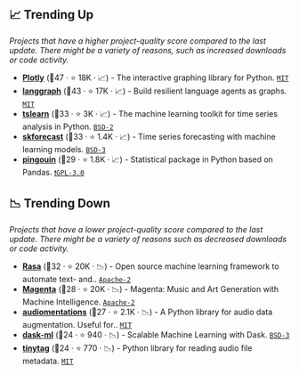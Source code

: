 ## 📈 Trending Up

_Projects that have a higher project-quality score compared to the last update. There might be a variety of reasons, such as increased downloads or code activity._

- <b><a href="https://github.com/plotly/plotly.py">Plotly</a></b> (🥇47 ·  ⭐ 18K · 📈) - The interactive graphing library for Python. <code><a href="http://bit.ly/34MBwT8">MIT</a></code>
- <b><a href="https://github.com/langchain-ai/langgraph">langgraph</a></b> (🥈43 ·  ⭐ 17K · 📈) - Build resilient language agents as graphs. <code><a href="http://bit.ly/34MBwT8">MIT</a></code>
- <b><a href="https://github.com/tslearn-team/tslearn">tslearn</a></b> (🥇33 ·  ⭐ 3K · 📈) - The machine learning toolkit for time series analysis in Python. <code><a href="http://bit.ly/3rqEWVr">BSD-2</a></code> <code><img src="https://git.io/JLy1F" style="display:inline;" width="13" height="13"></code>
- <b><a href="https://github.com/skforecast/skforecast">skforecast</a></b> (🥇33 ·  ⭐ 1.4K · 📈) - Time series forecasting with machine learning models. <code><a href="http://bit.ly/3aKzpTv">BSD-3</a></code> <code><img src="https://git.io/JLy1F" style="display:inline;" width="13" height="13"></code>
- <b><a href="https://github.com/raphaelvallat/pingouin">pingouin</a></b> (🥈29 ·  ⭐ 1.8K · 📈) - Statistical package in Python based on Pandas. <code><a href="http://bit.ly/2M0xdwT">❗️GPL-3.0</a></code>

## 📉 Trending Down

_Projects that have a lower project-quality score compared to the last update. There might be a variety of reasons such as decreased downloads or code activity._

- <b><a href="https://github.com/RasaHQ/rasa">Rasa</a></b> (🥈32 ·  ⭐ 20K · 📉) - Open source machine learning framework to automate text- and.. <code><a href="http://bit.ly/3nYMfla">Apache-2</a></code> <code><img src="https://git.io/JLy1A" style="display:inline;" width="13" height="13"></code>
- <b><a href="https://github.com/magenta/magenta">Magenta</a></b> (🥈28 ·  ⭐ 20K · 📉) - Magenta: Music and Art Generation with Machine Intelligence. <code><a href="http://bit.ly/3nYMfla">Apache-2</a></code> <code><img src="https://git.io/JLy1A" style="display:inline;" width="13" height="13"></code>
- <b><a href="https://github.com/iver56/audiomentations">audiomentations</a></b> (🥉27 ·  ⭐ 2.1K · 📉) - A Python library for audio data augmentation. Useful for.. <code><a href="http://bit.ly/34MBwT8">MIT</a></code>
- <b><a href="https://github.com/dask/dask-ml">dask-ml</a></b> (🥉24 ·  ⭐ 940 · 📉) - Scalable Machine Learning with Dask. <code><a href="http://bit.ly/3aKzpTv">BSD-3</a></code>
- <b><a href="https://github.com/tinytag/tinytag">tinytag</a></b> (🥉24 ·  ⭐ 770 · 📉) - Python library for reading audio file metadata. <code><a href="http://bit.ly/34MBwT8">MIT</a></code>

